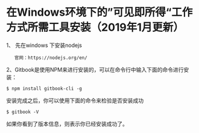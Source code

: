 # 在Windows环境下的”可见即所得“工作方式所需工具安装（2019年1月更新）

1、 先在windows 下安装nodejs

       官网：https://nodejs.org/en/

2、Gitbook是使用NPM来进行安装的，可以在命令行中输入下面的命令进行安装：

```
$ npm install gitbook-cli -g
```

安装完成之后，你可以使用下面的命令来检验是否安装成功

```
$ gitbook -V
```

如果你看到了版本信息，则表示你已经安装成功了。



